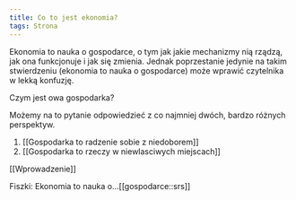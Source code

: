 ```yaml
---
title: Co to jest ekonomia?
tags: Strona
---
```


Ekonomia to nauka o gospodarce, o tym jak jakie mechanizmy nią rządzą, jak ona funkcjonuje i jak się zmienia. Jednak poprzestanie jedynie na takim stwierdzeniu (ekonomia to nauka o gospodarce) może wprawić czytelnika w lekką konfuzję.

Czym jest owa gospodarka?

Możemy na to pytanie odpowiedzieć z co najmniej dwóch, bardzo różnych perspektyw.

1. [[Gospodarka to radzenie sobie z niedoborem]]
2. [[Gospodarka to rzeczy w niewlasciwych miejscach]]

[[Wprowadzenie]]


Fiszki:
Ekonomia to nauka o...[[gospodarce::srs]]
